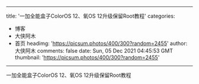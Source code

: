 
---
title: '一加全能盒子ColorOS 12、氧OS 12升级保留Root教程'
categories: 
 - 博客
 - 大侠阿木
 - 首页
headimg: 'https://picsum.photos/400/300?random=2455'
author: 大侠阿木
comments: false
date: Sun, 05 Dec 2021 04:45:53 GMT
thumbnail: 'https://picsum.photos/400/300?random=2455'
---

<div>   
一加全能盒子ColorOS 12、氧OS 12升级保留Root教程  
</div>
            